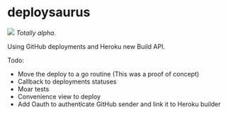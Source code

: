 deploysaurus
============
![](http://media.theweek.com/img/dir_0094/47272_article_full/even-in-3d-can-jurassic-park-recapture-that-gut-level-awe.jpg?199)
*Totally alpha.*

Using GitHub deployments and Heroku new Build API.

Todo:

* Move the deploy to a go routine (This was a proof of concept)
* Callback to deployments statuses
* Moar tests
* Convenience view to deploy
* Add Oauth to authenticate GitHub sender and link it to Heroku builder
